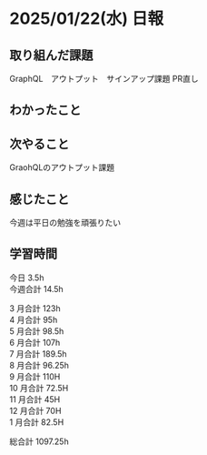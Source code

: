 # 2025/01/22(水) 日報

## 取り組んだ課題
GraphQL　アウトプット　サインアップ課題 PR直し

## わかったこと

## 次やること
GraohQLのアウトプット課題

## 感じたこと
今週は平日の勉強を頑張りたい

## 学習時間

今日 3.5h
<br />
今週合計 14.5h
<br />

3 月合計 123h
<br />
4 月合計 95h
<br />
5 月合計 98.5h
<br />
6 月合計 107h
<br />
7 月合計 189.5h
<br />
8 月合計 96.25h
<br />
9 月合計 110H
<br />
10 月合計 72.5H
<br />
11 月合計 45H
<br />
12 月合計 70H
<br />
1 月合計 82.5H

総合計 1097.25h
